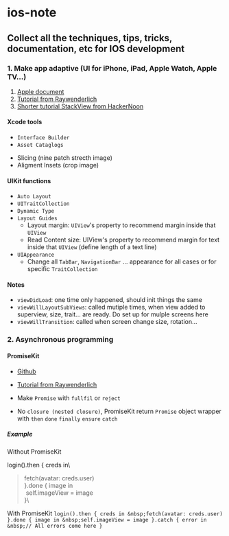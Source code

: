 # ios-note

## Collect all the techniques, tips, tricks, documentation, etc for IOS development

### 1. Make app adaptive (UI for iPhone, iPad, Apple Watch, Apple TV...)

1. [Apple document](https://developer.apple.com/design/adaptivity/)
1. [Tutorial from Raywenderlich](https://www.raywenderlich.com/162311/adaptive-layout-tutorial-ios-11-getting-started)
1. [Shorter tutorial StackView from HackerNoon](https://www.raywenderlich.com/162311/adaptive-layout-tutorial-ios-11-getting-started)

#### Xcode tools
* `Interface Builder`
* `Asset Cataglogs`
 - Slicing (nine patch strecth image)
 - Aligment Insets (crop image)
#### UIKit functions 
* `Auto Layout`
* `UITraitCollection`
* `Dynamic Type`
* `Layout Guides`
  *  Layout margin: `UIView`'s property to recommend margin inside that `UIView`
  * Read Content size: UIView's property to recommend margin for text inside that `UIView` (define length of a text line)
* `UIAppearance`
  * Change all `TabBar`, `NavigationBar` ... appearance for all cases or for specific `TraitCollection`

#### Notes
* `viewDidLoad`: one time only happened, should init things the same
* `viewWillLayoutSubViews`: called mutiple times, when view added to superview, size, trait... are ready. Do set up for mulple screens here
* `viewWillTransition`: called when screen change size, rotation...

### 2. Asynchronous programming

#### PromiseKit
* [Github](https://github.com/mxcl/PromiseKit)
* [Tutorial from Raywenderlich](https://www.raywenderlich.com/145683/getting-started-promises-promisekit)

* Make `Promise` with `fullfil` or `reject`
* No `closure (nested closure)`, PromiseKit return `Promise` object wrapper with `then` `done` `finally` `ensure` `catch`
##### Example
Without PromiseKit

login().then { creds in\
>fetch(avatar: creds.user)\
}.done { image in\
    &nbsp;self.imageView = image\
}\


With PromiseKit
`
login().then { creds in
    &nbsp;fetch(avatar: creds.user)
}.done { image in
    &nbsp;self.imageView = image
}.catch { error in
  &nbsp;// All errors come here
}
`


